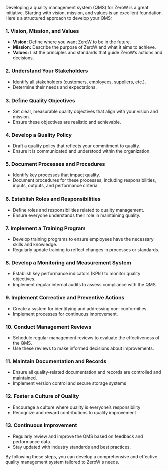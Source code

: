 Developing a quality management system (QMS) for ZeroW is a great initiative. Starting with vision, mission, and values is an excellent foundation. Here's a structured approach to develop your QMS:

### 1. Vision, Mission, and Values
- **Vision:** Define where you want ZeroW to be in the future.
- **Mission:** Describe the purpose of ZeroW and what it aims to achieve.
- **Values:** List the principles and standards that guide ZeroW’s actions and decisions.

### 2. Understand Your Stakeholders
- Identify all stakeholders (customers, employees, suppliers, etc.).
- Determine their needs and expectations.

### 3. Define Quality Objectives
- Set clear, measurable quality objectives that align with your vision and mission.
- Ensure these objectives are realistic and achievable.

### 4. Develop a Quality Policy
- Draft a quality policy that reflects your commitment to quality.
- Ensure it is communicated and understood within the organization.

### 5. Document Processes and Procedures
- Identify key processes that impact quality.
- Document procedures for these processes, including responsibilities, inputs, outputs, and performance criteria.

### 6. Establish Roles and Responsibilities
- Define roles and responsibilities related to quality management.
- Ensure everyone understands their role in maintaining quality.

### 7. Implement a Training Program
- Develop training programs to ensure employees have the necessary skills and knowledge.
- Regularly update training to reflect changes in processes or standards.

### 8. Develop a Monitoring and Measurement System
- Establish key performance indicators (KPIs) to monitor quality objectives.
- Implement regular internal audits to assess compliance with the QMS.

### 9. Implement Corrective and Preventive Actions
- Create a system for identifying and addressing non-conformities.
- Implement processes for continuous improvement.

### 10. Conduct Management Reviews
- Schedule regular management reviews to evaluate the effectiveness of the QMS.
- Use these reviews to make informed decisions about improvements.

### 11. Maintain Documentation and Records
- Ensure all quality-related documentation and records are controlled and maintained.
- Implement version control and secure storage systems

### 12. Foster a Culture of Quality
- Encourage a culture where quality is everyone’s responsibility
- Recognize and reward contributions to quality improvement

### 13. Continuous Improvement
- Regularly review and improve the QMS based on feedback and performance data.
- Stay updated with industry standards and best practices.

By following these steps, you can develop a comprehensive and effective quality management system tailored to ZeroW's needs.